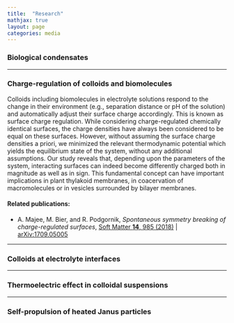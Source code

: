 ```yaml
---
title:  "Research"
mathjax: true
layout: page
categories: media
---
```


### Biological condensates
---
### Charge-regulation of colloids and biomolecules

Colloids including biomolecules in electrolyte solutions respond to the change in their environment (e.g., separation distance or pH of the solution) and automatically adjust their surface
charge accordingly. This is known as surface charge regulation. While considering charge-regulated chemically identical surfaces, the charge densities have always been considered to be equal on these surfaces. However, without assuming the surface charge densities a priori, we minimized the relevant thermodynamic potential which yields the equilibrium state of the system, without any additional assumptions. Our study reveals that, depending upon the parameters of the system, interacting surfaces can indeed become differently charged both in magnitude as well as in sign. This fundamental concept can have important implications in plant thylakoid membranes, in coacervation of macromolecules or in vesicles surrounded by bilayer membranes.

#### Related publications:

- A. Majee, M. Bier, and R. Podgornik, <em>Spontaneous symmetry breaking of charge-regulated surfaces</em>, [Soft Matter **14**, 985 (2018)](https://doi.org/10.1039/C7SM02270K) | [arXiv:1709.05005](https://doi.org/10.48550/arXiv.1709.05005)

---
### Colloids at electrolyte interfaces
---
### Thermoelectric effect in colloidal suspensions
---
### Self-propulsion of heated Janus particles
